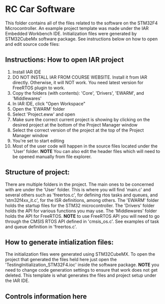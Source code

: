 # RC Car Software

This folder contains all of the files related to the software on the STM32F4 Microcontroller. An example project 
template was made under the IAR Embedded Workbench IDE. Initialization files were generated by STM32CubeMx software package.
See instructions below on how to open and edit source code files:

## Instructions: How to open IAR project
1. Install IAR IDE
2. DO NOT INSTALL IAR FROM COURSE WEBSITE. Install it from IAR directly. Otherwise, it will NOT work. You need latest version
    for FreeRTOS plugin to work. 
3. Copy the folders (with contents): 'Core', 'Drivers', 'EWARM', and 'Middlewares'
4. In IAR IDE, click "Open Workspace"
5. Open the 'EWARM' folder
6. Select 'Project.eww' and open
7. Make sure the correct current project is showing by clicking on the desired project at the bottom of the Project Manager window
8. Select the correct version of the project at the top of the Project Manager window
9. You're set to start editing
10. Most of the user code will happen in the source files located under the 'User' folder. **NOTE** You can also edit the header
    files which will need to be opened manually from file explorer. 

## Structure of project:
There are multiple folders in the project. The main ones to be concerned with are under the 'User' folder. This is where you will 
find 'main.c' and several others such as 'freertos.c', for defining rtos tasks and queues, and 'stm32f4xx_it.c', for the ISR
definitions, among others. The 'EWARM' folder holds the startup files for the STM32 microcontroller. The 'Drivers' folder holds
the API for various functions you may use. The 'Middlewares' folder holds the API for FreeRTOS. **NOTE** to use FreeRTOS API you will 
need to go through the CMSIS RTOS API defined in 'cmsis_os.c'. See examples of task and queue definition in 'freertos.c'. 

## How to generate intialization files:
The initialization files were generated using STM32CubeMX. To open the project that generated the files held here just open
the 'TestingInitialization_STM32F4.ioc' inside the software package. **NOTE** you need to change code generation settings to 
ensure that work does not get deleted. This template is what generates the files and project setup under the IAR IDE. 

## Controls information here
###
